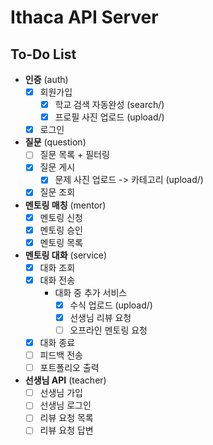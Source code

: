 # Ithaca API Server

## To-Do List

- **인증** (auth)
    - [x] 회원가입
        - [x] 학교 검색 자동완성 (search/)
        - [x] 프로필 사진 업로드 (upload/)
    - [x] 로그인
- **질문** (question)
    - [ ] 질문 목록 + 필터링
    - [x] 질문 게시
        - [x] 문제 사진 업로드 -> 카테고리 (upload/)
    - [x] 질문 조회
- **멘토링 매칭** (mentor)
    - [x] 멘토링 신청
    - [x] 멘토링 승인
    - [x] 멘토링 목록
- **멘토링 대화** (service)
    - [x] 대화 조회
    - [x] 대화 전송
        - 대화 중 추가 서비스
            - [x] 수식 업로드 (upload/)
            - [x] 선생님 리뷰 요청
            - [ ] 오프라인 멘토링 요청
    - [x] 대화 종료
    - [ ] 피드백 전송
    - [ ] 포트폴리오 출력
- **선생님 API** (teacher)
    - [ ] 선생님 가입
    - [ ] 선생님 로그인
    - [ ] 리뷰 요청 목록
    - [ ] 리뷰 요청 답변
